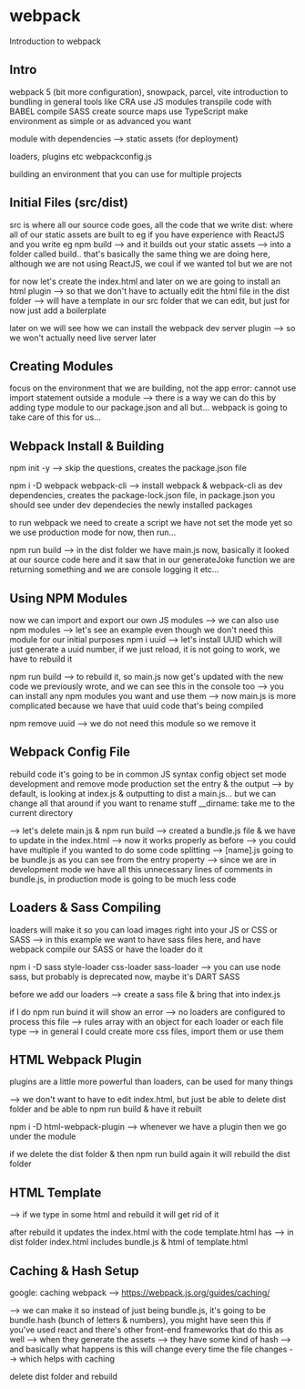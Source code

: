 # webpack

Introduction to webpack

## Intro

webpack 5 (bit more configuration), snowpack, parcel, vite
introduction to bundling in general
tools like CRA
use JS modules
transpile code with BABEL
compile SASS
create source maps
use TypeScript
make environment as simple or as advanced you want

module with dependencies --> static assets (for deployment)

loaders, plugins etc
webpackconfig.js

building an environment that you can use for multiple projects

## Initial Files (src/dist)

src is where all our source code goes, all the code that we write
dist: where all of our static assets are built to
eg if you have experience with ReactJS and you write eg npm build --> and it builds out your static assets --> into a folder called build..
that's basically the same thing we are doing here, although we are not using ReactJS, we coul if we wanted tol but we are not

for now let's create the index.html and later on we are going to install an html plugin --> so that we don't have to actually edit the html file in the dist folder --> will have a template in our src folder that we can edit, but just for now just add a boilerplate

later on we will see how we can install the webpack dev server plugin --> so we won't actually need live server later

## Creating Modules

focus on the environment that we are building, not the app
error: cannot use import statement outside a module --> there is a way we can do this by adding type module to our package.json and all but...
webpack is going to take care of this for us...

## Webpack Install & Building

npm init -y --> skip the questions, creates the package.json file

npm i -D webpack webpack-cli --> install webpack & webpack-cli as dev dependencies, creates the package-lock.json file, in package.json you should see under dev dependecies the newly installed packages

to run webpack we need to create a script
we have not set the mode yet so we use production mode for now, then run...

npm run build --> in the dist folder we have main.js now, basically it looked at our source code here and it saw that in our generateJoke function we are returning something and we are console logging it etc...

## Using NPM Modules

now we can import and export our own JS modules
--> we can also use npm modules
--> let's see an example even though we don't need this module for our initial purposes
npm i uuid --> let's install UUID which will just generate a uuid number, if we just reload, it is not going to work, we have to rebuild it

npm run build --> to rebuild it, so main.js now get's updated with the new code we previously wrote, and we can see this in the console too
--> you can install any npm modules you want and use them
--> now main.js is more complicated because we have that uuid code that's being compiled

npm remove uuid --> we do not need this module so we remove it

## Webpack Config File

rebuild code
it's going to be in common JS syntax
config object
set mode development and remove mode production
set the entry & the output
--> by default, is looking at index.js & outputting to dist a main.js... but we can change all that around if you want to rename stuff
\_\_dirname: take me to the current directory

--> let's delete main.js & npm run build --> created a bundle.js file & we have to update in the index.html --> now it works properly as before
--> you could have multiple if you wanted to do some code splitting
--> [name].js going to be bundle.js as you can see from the entry property
--> since we are in development mode we have all this unnecessary lines of comments in bundle.js, in production mode is going to be much less code

## Loaders & Sass Compiling

loaders will make it so you can load images right into your JS or CSS or SASS
--> in this example we want to have sass files here, and have webpack compile our SASS or have the loader do it

npm i -D sass style-loader css-loader sass-loader --> you can use node sass, but probably is deprecated now, maybe it's DART SASS

before we add our loaders --> create a sass file
& bring that into index.js

if I do npm run buind it will show an error --> no loaders are configured to process this file
--> rules array with an object for each loader or each file type
--> in general I could create more css files, import them or use them

## HTML Webpack Plugin

plugins are a little more powerful than loaders, can be used for many things

--> we don't want to have to edit index.html, but just be able to delete dist folder and be able to npm run build & have it rebuilt

npm i -D html-webpack-plugin
--> whenever we have a plugin then we go under the module

if we delete the dist folder & then npm run build again it will rebuild the dist folder

## HTML Template

--> if we type in some html and rebuild it will get rid of it

after rebuild it updates the index.html with the code template.html has
--> in dist folder index.html includes bundle.js & html of template.html

## Caching & Hash Setup

google: caching webpack --> https://webpack.js.org/guides/caching/

--> we can make it so instead of just being bundle.js, it's going to be bundle.hash (bunch of letters & numbers), you might have seen this if you've used react and there's other front-end frameworks that do this as well
--> when they generate the assets --> they have some kind of hash --> and basically what happens is this will change every time the file changes --> which helps with caching

delete dist folder and rebuild
